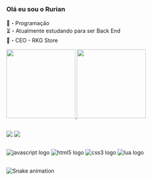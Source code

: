 ### Olá eu sou o Rurian
💸・Programação <br>
⏳・Atualmente estudando para ser Back End <br>
👑・CEO - RKG Store <br>

<div>
<a href="https://github.com/rurianjost">
<img height="180em" src="https://github-readme-stats.vercel.app/api?username=rurianjost&show_icons=true&theme=midnight-purple&include_all_commits=true&count_private=true">
<img height="180em" src="https://github-readme-stats.vercel.app/api/top-langs/?username=rurianjost&layout=compact&langs_count=16&theme=midnight-purple">
</div>

##
<div>
<a href="https://discord.gg/VNH6fGtZQw" target="_blank"><img src="https://img.shields.io/badge/Discord-7289DA?style=for-the-badge&logo=discord&logoColor=white"></a>
<a href="https://www.instagram.com/rurianjost" target="_blank"><img src="https://img.shields.io/badge/Instagram-E4405F?style=for-the-badge&logo=instagram&logoColor=white"></a>
</div>

##

<div>
<img src="https://img.shields.io/badge/JavaScript-F7DF1E?style=for-the-badge&logo=javascript&logoColor=black" alt="javascript logo">
<img src="https://img.shields.io/badge/HTML5-E34F26?style=for-the-badge&logo=html5&logoColor=white" alt="html5 logo">
<img src="https://img.shields.io/badge/CSS3-1572B6?style=for-the-badge&logo=css3&logoColor=white" alt="css3 logo">
<img src="https://img.shields.io/badge/Lua-2C2D72?style=for-the-badge&logo=lua&logoColor=white" alt="lua logo">
</div><br>
  
![Snake animation](https://github.com/rurianjost/rurianjost/blob/output/github-contribution-grid-snake.svg)
